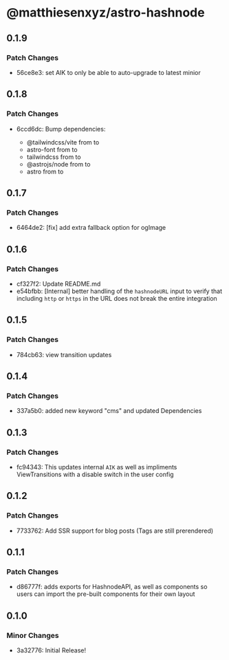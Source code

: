 # @matthiesenxyz/astro-hashnode

## 0.1.9

### Patch Changes

- 56ce8e3: set AIK to only be able to auto-upgrade to latest minior

## 0.1.8

### Patch Changes

- 6ccd6dc: Bump dependencies:

  - @tailwindcss/vite from to
  - astro-font from to
  - tailwindcss from to
  - @astrojs/node from to
  - astro from to

## 0.1.7

### Patch Changes

- 6464de2: [fix] add extra fallback option for ogImage

## 0.1.6

### Patch Changes

- cf327f2: Update README.md
- e54bfbb: [Internal] better handling of the `hashnodeURL` input to verify that including `http` or `https` in the URL does not break the entire integration

## 0.1.5

### Patch Changes

- 784cb63: view transition updates

## 0.1.4

### Patch Changes

- 337a5b0: added new keyword "cms" and updated Dependencies

## 0.1.3

### Patch Changes

- fc94343: This updates internal `AIK` as well as impliments ViewTransitions with a disable switch in the user config

## 0.1.2

### Patch Changes

- 7733762: Add SSR support for blog posts (Tags are still prerendered)

## 0.1.1

### Patch Changes

- d86777f: adds exports for HashnodeAPI, as well as components so users can import the pre-built components for their own layout

## 0.1.0

### Minor Changes

- 3a32776: Initial Release!
